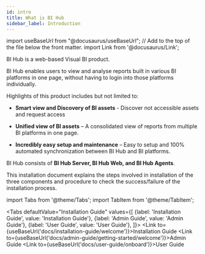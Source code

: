 ```yaml
---
id: intro
title: What is BI Hub
sidebar_label: Introduction
---
```


import useBaseUrl from "@docusaurus/useBaseUrl"; // Add to the top of the file below the front matter.
import Link from '@docusaurus/Link';

BI Hub is a web-based Visual BI product.

BI Hub enables users to view and analyse reports built in various BI platforms in one page, without having to login into those platforms individually.

Highlights of this product includes but not limited to:

* **Smart view and Discovery of BI assets** - Discover not accessible assets and request access

* **Unified view of BI assets** – A consolidated view of reports from multiple BI platforms in one page.

* **Incredibly easy setup and maintenance** – Easy to setup and 100% automated synchronization between BI Hub and BI platforms.

BI Hub consists of **BI Hub Server, BI Hub Web, and BI Hub Agents**.

This installation document explains the steps involved in installation of the three components and procedure to check the success/failure of the installation process.

import Tabs from '@theme/Tabs';
import TabItem from '@theme/TabItem';

<Tabs
  defaultValue="Installation Guide"
  values={[
    {label: 'Installation Guide', value: 'Installation Guide'},
    {label: 'Admin Guide', value: 'Admin Guide'},
    {label: 'User Guide', value: 'User Guide'},
  ]}>
  <TabItem value="Installation Guide"><Link to={useBaseUrl('docs/installation-guide/welcome')}>Installation Guide</Link></TabItem>
  <TabItem value="Admin Guide"><Link to={useBaseUrl('docs/admin-guide/getting-started/welcome')}>Admin Guide</Link></TabItem>
  <TabItem value="User Guide"><Link to={useBaseUrl('docs/user-guide/onboard')}>User Guide</Link></TabItem>
</Tabs>

